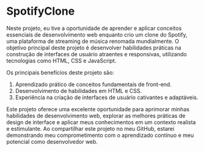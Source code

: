 # SpotifyClone


Neste projeto, eu tive a oportunidade de aprender e aplicar conceitos essenciais de desenvolvimento web enquanto crio um clone do Spotify, uma plataforma de streaming de música renomada mundialmente. O objetivo principal deste projeto é desenvolver habilidades práticas na construção de interfaces de usuário atraentes e responsivas, utilizando tecnologias como HTML, CSS e JavaScript.

Os principais benefícios deste projeto são:

1. Aprendizado prático de conceitos fundamentais de front-end.
2. Desenvolvimento de habilidades em HTML e CSS.
3. Experiência na criação de interfaces de usuário cativantes e adaptáveis.


Este projeto oferece uma excelente oportunidade para aprimorar minhas habilidades de desenvolvimento web, explorar as melhores práticas de design de interface e aplicar meus conhecimentos em um contexto realista e estimulante. Ao compartilhar este projeto no meu GitHub, estarei demonstrando meu comprometimento com o aprendizado contínuo e meu potencial como desenvolvedor web. 
 
